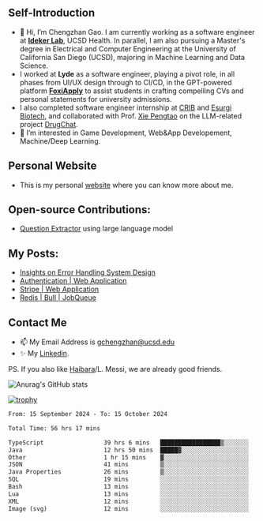 ## Self-Introduction
- 👋 Hi, I’m Chengzhan Gao. I am currently working as a software engineer at **[Ideker Lab](https://idekerlab.ucsd.edu/)**, UCSD Health. In parallel, I am also pursuing a Master's degree in Electrical and Computer Engineering at the University of California San Diego (UCSD), majoring in Machine Learning and Data Science.
- I worked at **Lyde** as a software engineer, playing a pivot role, in all phases from UI/UX design through to CI/CD, in the GPT-powered platform **[FoxiApply](https://lyde.io)** to assist students in crafting compelling CVs and personal statements for university admissions.
- I also completed software engineer internship at [CRIB](https://apps.apple.com/us/app/crib-for-roommates/id6468918103?platform=iphone) and [Esurgi Biotech](https://myesurgi.com/), and collaborated with Prof. [Xie Pengtao](https://pengtaoxie.github.io/) on the LLM-related project [DrugChat](https://github.com/UCSD-AI4H/drugchat).
- 👀 I’m interested in Game Development, Web&App Developement, Machine/Deep Learning.

## Personal Website
-  This is my personal [website](https://gaochengzhan.netlify.app/) where you can know more about me.

## Open-source Contributions:
- [Question Extractor](https://github.com/nestordemeure/question_extractor) using large language model

## My Posts:
- [Insights on Error Handling System Design](https://gaochengzhan.netlify.app/post/error-handling/)
- [Authentication | Web Application](https://gaochengzhan.netlify.app/post/authentication/)
- [Stripe | Web Application](https://gaochengzhan.netlify.app/post/stripe/)
- [Redis | Bull | JobQueue](https://gaochengzhan.netlify.app/post/job-queue/)

## Contact Me
- 📫 My Email Address is gchengzhan@ucsd.edu
- ✨ My [Linkedin](https://www.linkedin.com/in/chengzhan-christoffel-gao/).

PS. If you also like [Haibara](https://www.detectiveconanworld.com/wiki/Ai_Haibara)/L. Messi, we are already good friends.

![Anurag's GitHub stats](https://github-readme-stats.vercel.app/api?username=GAOChengzhan&show_icons=true&theme=radical)

[![trophy](https://github-profile-trophy.vercel.app/?username=gaochengzhan&theme=flat&row=1&margin-w=12)](https://github.com/ryo-ma/github-profile-trophy)

<!--START_SECTION:waka-->

```txt
From: 15 September 2024 - To: 15 October 2024

Total Time: 56 hrs 17 mins

TypeScript                 39 hrs 6 mins   █████████████████▒░░░░░░░   69.49 %
Java                       12 hrs 50 mins  █████▓░░░░░░░░░░░░░░░░░░░   22.81 %
Other                      1 hr 15 mins    ▓░░░░░░░░░░░░░░░░░░░░░░░░   02.24 %
JSON                       41 mins         ▒░░░░░░░░░░░░░░░░░░░░░░░░   01.22 %
Java Properties            26 mins         ▒░░░░░░░░░░░░░░░░░░░░░░░░   00.78 %
SQL                        19 mins         ░░░░░░░░░░░░░░░░░░░░░░░░░   00.57 %
Bash                       13 mins         ░░░░░░░░░░░░░░░░░░░░░░░░░   00.41 %
Lua                        13 mins         ░░░░░░░░░░░░░░░░░░░░░░░░░   00.39 %
XML                        12 mins         ░░░░░░░░░░░░░░░░░░░░░░░░░   00.38 %
Image (svg)                12 mins         ░░░░░░░░░░░░░░░░░░░░░░░░░   00.36 %
```

<!--END_SECTION:waka-->

<!---
gaochengzhan/gaochengzhan is a ✨ special ✨ repository because its `README.md` (this file) appears on your GitHub profile.
You can click the Preview link to take a look at your changes.
--->

